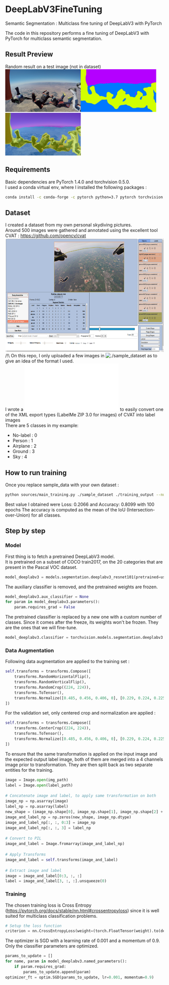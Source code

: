 # DeepLabV3FineTuning
Semantic Segmentation : Multiclass fine tuning of DeepLabV3 with PyTorch

The code in this repository performs a fine tuning of DeepLabV3 with PyTorch for multiclass semantic segmentation.

## Result Preview
Random result on a test image (not in dataset) </br>
<img src="./pictures/1426_image.png" width="240" height="135"><img src="./pictures/1426_segmentation.png" width="240" height="135"><img src="./pictures/1426_both.png" width="240" height="135">

## Requirements
Basic dependencies are PyTorch 1.4.0 and torchvision 0.5.0.</br>
I used a conda virtual env, where I installed the following packages :
```bash
conda install -c conda-forge -c pytorch python=3.7 pytorch torchvision cudatoolkit=10.1 opencv numpy pillow
```

## Dataset
I created a dataset from my own personal skydiving pictures.</br>
Around 500 images were gathered and annotated using the excellent tool CVAT : https://github.com/opencv/cvat </br>
<img src="./pictures/screenshot_cvat.png" width="640" height="360"></br>
/!\ On this repo, I only uploaded a few images in ![./sample_dataset](./sample_dataset) as to give an idea of the format I used.</br>
I wrote a ![script](./sample_dataset/convert_cvat_xml_to_label_image.py) to easily convert one of the XML export types (LabelMe ZIP 3.0 for images) of CVAT into label images</br>
There are 5 classes in my example: <br/>
* No-label : 0
* Person : 1
* Airplane : 2
* Ground : 3
* Sky : 4

## How to run training
Once you replace sample_data with your own dataset :
```bash
python sources/main_training.py ./sample_dataset ./training_output --num_classes 5 --epochs 100 --batch_size 16 --keep_feature_extract
```
Best value I obtained were Loss: 0.2066 and Accuracy: 0.8099 with 100 epochs
The accuracy is computed as the mean of the IoU (Intersection-over-Union) for all classes.

## Step by step
### Model
First thing is to fetch a pretrained DeepLabV3 model. <br/>
It is pretrained on a subset of COCO train2017, on the 20 categories that are present in the Pascal VOC dataset.
```python
model_deeplabv3 = models.segmentation.deeplabv3_resnet101(pretrained=use_pretrained, progress=True)
```
The auxiliary classifier is removed, and the pretrained weights are frozen.
```python
model_deeplabv3.aux_classifier = None
for param in model_deeplabv3.parameters():
    param.requires_grad = False
```
The pretrained classifier is replaced by a new one with a custom number of classes. Since it comes after the freeze, its weights won't be frozen. They are the ones that we will fine-tune. 
```python
model_deeplabv3.classifier = torchvision.models.segmentation.deeplabv3.DeepLabHead(2048, num_classes)
```
### Data Augmentation
Following data augmentation are applied to the training set :
```python
self.transforms = transforms.Compose([
    transforms.RandomHorizontalFlip(),
    transforms.RandomVerticalFlip(),
    transforms.RandomCrop((224, 224)),
    transforms.ToTensor(),
    transforms.Normalize([0.485, 0.456, 0.406, 0], [0.229, 0.224, 0.225, 1])
])
```
For the validation set, only centered crop and normalization are applied :
```python
self.transforms = transforms.Compose([
    transforms.CenterCrop((224, 224)),
    transforms.ToTensor(),
    transforms.Normalize([0.485, 0.456, 0.406, 0], [0.229, 0.224, 0.225, 1])
])
```
To ensure that the same transformation is applied on the input image and the expected output label image, both of them are merged into a 4 channels image prior to transformation. They are then split back as two separate entities for the training.<br/>
```python
image = Image.open(img_path)
label = Image.open(label_path)

# Concatenate image and label, to apply same transformation on both
image_np = np.asarray(image)
label_np = np.asarray(label)
new_shape = (image_np.shape[0], image_np.shape[1], image_np.shape[2] + 1)
image_and_label_np = np.zeros(new_shape, image_np.dtype)
image_and_label_np[:, :, 0:3] = image_np
image_and_label_np[:, :, 3] = label_np

# Convert to PIL
image_and_label = Image.fromarray(image_and_label_np)

# Apply Transforms
image_and_label = self.transforms(image_and_label)

# Extract image and label
image = image_and_label[0:3, :, :]
label = image_and_label[3, :, :].unsqueeze(0)
```

### Training
The chosen training loss is Cross Entropy (https://pytorch.org/docs/stable/nn.html#crossentropyloss) since it is well suited for multiclass classification problems.<br/>
```python
# Setup the loss function
criterion = nn.CrossEntropyLoss(weight=(torch.FloatTensor(weight).to(device) if weight else None))
```
The optimizer is SGD with a learning rate of 0.001 and a momentum of 0.9.<br/>
Only the classifier parameters are optimized.<br/>
```python
params_to_update = []
for name, param in model_deeplabv3.named_parameters():
    if param.requires_grad:
        params_to_update.append(param)
optimizer_ft = optim.SGD(params_to_update, lr=0.001, momentum=0.9)
```
